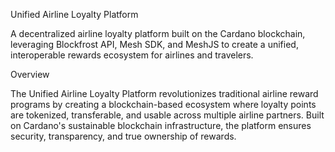 Unified Airline Loyalty Platform

A decentralized airline loyalty platform built on the Cardano blockchain, leveraging Blockfrost API, Mesh SDK, and MeshJS to create a unified, interoperable rewards ecosystem for airlines and travelers.

Overview

The Unified Airline Loyalty Platform revolutionizes traditional airline reward programs by creating a blockchain-based ecosystem where loyalty points are tokenized, transferable, and usable across multiple airline partners. Built on Cardano's sustainable blockchain infrastructure, the platform ensures security, transparency, and true ownership of rewards.
